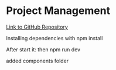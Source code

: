 
# Project Management

[Link to GitHub Repository](https://github.com/academind/react-complete-guide-course-resources/tree/main/attachments/09%20Practice%20Project%20-%20Project%20Management)


Installing dependencies with npm install

After start it: then npm run dev


added components folder
